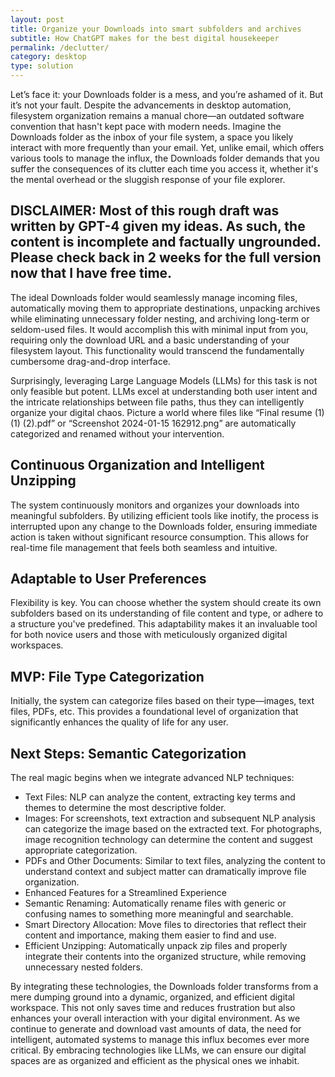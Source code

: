 ```yaml
---
layout: post
title: Organize your Downloads into smart subfolders and archives
subtitle: How ChatGPT makes for the best digital housekeeper
permalink: /declutter/
category: desktop
type: solution
---
```

Let’s face it: your Downloads folder is a mess, and you’re ashamed of it. But it’s not your fault. Despite the advancements in desktop automation, filesystem organization remains a manual chore—an outdated software convention that hasn't kept pace with modern needs. Imagine the Downloads folder as the inbox of your file system, a space you likely interact with more frequently than your email. Yet, unlike email, which offers various tools to manage the influx, the Downloads folder demands that you suffer the consequences of its clutter each time you access it, whether it's the mental overhead or the sluggish response of your file explorer.

## **DISCLAIMER:** Most of this rough draft was written by GPT-4 given my ideas. As such, the content is incomplete and factually ungrounded. Please check back in 2 weeks for the full version now that I have free time.

The ideal Downloads folder would seamlessly manage incoming files, automatically moving them to appropriate destinations, unpacking archives while eliminating unnecessary folder nesting, and archiving long-term or seldom-used files. It would accomplish this with minimal input from you, requiring only the download URL and a basic understanding of your filesystem layout. This functionality would transcend the fundamentally cumbersome drag-and-drop interface.

Surprisingly, leveraging Large Language Models (LLMs) for this task is not only feasible but potent. LLMs excel at understanding both user intent and the intricate relationships between file paths, thus they can intelligently organize your digital chaos. Picture a world where files like “Final resume (1) (1) (2).pdf” or “Screenshot 2024-01-15 162912.png” are automatically categorized and renamed without your intervention.

## Continuous Organization and Intelligent Unzipping

The system continuously monitors and organizes your downloads into meaningful subfolders. By utilizing efficient tools like inotify, the process is interrupted upon any change to the Downloads folder, ensuring immediate action is taken without significant resource consumption. This allows for real-time file management that feels both seamless and intuitive.

## Adaptable to User Preferences

Flexibility is key. You can choose whether the system should create its own subfolders based on its understanding of file content and type, or adhere to a structure you've predefined. This adaptability makes it an invaluable tool for both novice users and those with meticulously organized digital workspaces.

## MVP: File Type Categorization

Initially, the system can categorize files based on their type—images, text files, PDFs, etc. This provides a foundational level of organization that significantly enhances the quality of life for any user.

## Next Steps: Semantic Categorization

The real magic begins when we integrate advanced NLP techniques:

* Text Files: NLP can analyze the content, extracting key terms and themes to determine the most descriptive folder.
* Images: For screenshots, text extraction and subsequent NLP analysis can categorize the image based on the extracted text. For photographs, image recognition technology can determine the content and suggest appropriate categorization.
* PDFs and Other Documents: Similar to text files, analyzing the content to understand context and subject matter can dramatically improve file organization.
* Enhanced Features for a Streamlined Experience
* Semantic Renaming: Automatically rename files with generic or confusing names to something more meaningful and searchable.
* Smart Directory Allocation: Move files to directories that reflect their content and importance, making them easier to find and use.
* Efficient Unzipping: Automatically unpack zip files and properly integrate their contents into the organized structure, while removing unnecessary nested folders.

By integrating these technologies, the Downloads folder transforms from a mere dumping ground into a dynamic, organized, and efficient digital workspace. This not only saves time and reduces frustration but also enhances your overall interaction with your digital environment. As we continue to generate and download vast amounts of data, the need for intelligent, automated systems to manage this influx becomes ever more critical. By embracing technologies like LLMs, we can ensure our digital spaces are as organized and efficient as the physical ones we inhabit.
